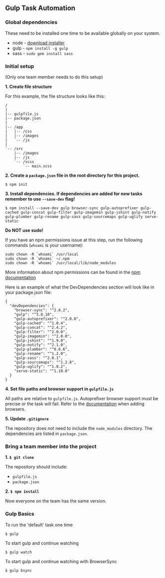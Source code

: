 ## Gulp Task Automation

### Global dependencies

These need to be installed one time to be available globally on your system.

- node - [download installer](http://nodejs.org/)
- gulp - `npm install -g gulp`
- sass - `sudo gem install sass`

### Initial setup
(Only one team member needs to do this setup)

**1. Create file structure**

For this example, the file structure looks like this:
```
/
|
|-- gulpfile.js
|-- package.json
|
|-- /app
|   |-- /css
|   |-- /images
|   `-- /js
|
`-- /src
    |-- /images
    |-- /js
    `-- /scss
        `-- main.scss
```

**2. Create a `package.json` file in the root directory for this project.**

`$ npm init`

**3. Install dependencies. If dependencies are added for new tasks remember to use `--save-dev` flag!**

`$ npm install --save-dev gulp browser-sync gulp-autoprefixer gulp-cached gulp-concat gulp-filter gulp-imagemin gulp-jshint gulp-notify gulp-plumber gulp-rename gulp-sass gulp-sourcemaps gulp-uglify serve-static`

**Do NOT use sudo!**

If you have an npm permissions issue at this step, run the following commands (`whoami` is your username):
```
sudo chown -R `whoami` /usr/local
sudo chown -R `whoami` ~/.npm
sudo chown -R `whoami` /usr/local/lib/node_modules
```

More information about npm permissions can be found in the [npm documentation](https://docs.npmjs.com/getting-started/fixing-npm-permissions)

Here is an example of what the DevDependencies section will look like in your package.json file:

```
{
  "devDependencies": {
    "browser-sync": "^2.8.2",
    "gulp": "^3.8.10",
    "gulp-autoprefixer": "^2.0.0",
    "gulp-cached": "^1.0.4",
    "gulp-concat": "^2.4.2",
    "gulp-filter": "^2.0.0",
    "gulp-imagemin": "^2.0.0",
    "gulp-jshint": "^1.9.0",
    "gulp-notify": "^2.1.0",
    "gulp-plumber": "^0.6.6",
    "gulp-rename": "^1.2.0",
    "gulp-sass": "^2.0.1",
    "gulp-sourcemaps": "^1.2.8",
    "gulp-uglify": "^1.0.2",
    "serve-static": "^1.10.0"
  }
}
```

**4. Set file paths and browser support in `gulpfile.js`**

All paths are relative to `gulpfile.js`. Autoprefixer browser support must be precise or the task will fail. Refer to the [documentation](https://github.com/ai/browserslist) when adding browsers.

**5. Update `.gitignore`**

The repository does not need to include the `node_modules` directory. The dependencies are listed in `package.json`.

### Bring a team member into the project
**1. `$ git clone`**

The repository should include:
- `gulpfile.js`
- `package.json`

**2. `$ npm install`**

Now everyone on the team has the same version.

### Gulp Basics
To run the 'default' task one time

`$ gulp`

To start gulp and continue watching

`$ gulp watch`

To start gulp and continue watching with BrowserSync

`$ gulp bsync`
